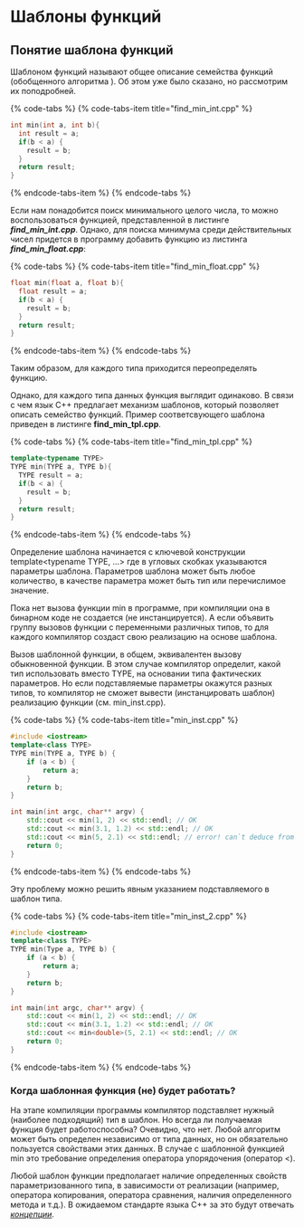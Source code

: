 # Шаблоны функций

## Понятие шаблона функций

Шаблоном функций называют общее описание семейства функций \(обобщенного алгоритма \). Об этом уже было сказано, но рассмотрим их поподробней.

{% code-tabs %}
{% code-tabs-item title="find\_min\_int.cpp" %}
```cpp
int min(int a, int b){
  int result = a;
  if(b < a) {
    result = b;
  }
  return result;
}
```
{% endcode-tabs-item %}
{% endcode-tabs %}

Если нам понадобится поиск минимального целого числа, то можно воспользоваться функцией, представленной в листинге _**find\_min\_int.cpp**_. Однако, для поиска минимума среди действительных чисел придется в программу добавить функцию из листинга _**find\_min\_float.cpp**_:

{% code-tabs %}
{% code-tabs-item title="find\_min\_float.cpp" %}
```cpp
float min(float a, float b){
  float result = a;
  if(b < a) {
    result = b;
  }
  return result;
}
```
{% endcode-tabs-item %}
{% endcode-tabs %}

Таким образом, для каждого типа приходится переопределять функцию.

Однако, для каждого типа данных функция выглядит одинаково. В связи с чем язык С++ предлагает механизм шаблонов, который позволяет описать семейство функций. Пример соответсвующего шаблона приведен в листинге **find\_min\_tpl.cpp**.

{% code-tabs %}
{% code-tabs-item title="find\_min\_tpl.cpp" %}
```cpp
template<typename TYPE>
TYPE min(TYPE a, TYPE b){
  TYPE result = a;
  if(b < a) {
    result = b;
  }
  return result;
}
```
{% endcode-tabs-item %}
{% endcode-tabs %}

Определение шаблона начинается с ключевой конструкции template&lt;typename TYPE, ...&gt; где в угловых скобках указываются параметры шаблона. Параметров шаблона может быть любое количество, в качестве параметра может быть тип или перечислимое значение.

Пока нет вызова функции min в программе, при компиляции она в бинарном коде не создается \(не инстанцируется\). А если объявить группу вызовов функции с переменными различных типов, то для каждого компилятор создаст свою реализацию на основе шаблона.

Вызов шаблонной функции, в общем, эквивалентен вызову обыкновенной функции. В этом случае компилятор определит, какой тип использовать вместо TYPE, на основании типа фактических параметров. Но если подставляемые параметры окажутся разных типов, то компилятор не сможет вывести \(инстанцировать шаблон\) реализацию функции \(см. min\_inst.cpp\).

{% code-tabs %}
{% code-tabs-item title="min\_inst.cpp" %}
```cpp
#include <iostream>
template<class TYPE>
TYPE min(TYPE a, TYPE b) {
    if (a < b) {
        return a;
    }
    return b;
}

int main(int argc, char** argv) {
    std::cout << min(1, 2) << std::endl; // OK
    std::cout << min(3.1, 1.2) << std::endl; // OK
    std::cout << min(5, 2.1) << std::endl; // error! can`t deduce from template!
    return 0;
}
```
{% endcode-tabs-item %}
{% endcode-tabs %}

Эту проблему можно решить явным указанием подставляемого в шаблон типа.

{% code-tabs %}
{% code-tabs-item title="min\_inst\_2.cpp" %}
```cpp
#include <iostream>
template<class TYPE>
TYPE min(Type a, TYPE b) {
    if (a < b) {
        return a;
    }
    return b;
}

int main(int argc, char** argv) {
    std::cout << min(1, 2) << std::endl; // OK
    std::cout << min(3.1, 1.2) << std::endl; // OK
    std::cout << min<double>(5, 2.1) << std::endl; // OK
    return 0;
}
```
{% endcode-tabs-item %}
{% endcode-tabs %}

### Когда шаблонная функция \(не\) будет работать?

На этапе компиляции программы компилятор подставляет нужный \(наиболее подходящий\) тип в шаблон. Но всегда ли получаемая функция будет работоспособна? Очевидно, что нет. Любой алгоритм может быть определен независимо от типа данных, но он обязательно пользуется свойствами этих данных. В случае с шаблонной функцией min это требование определения оператора упорядочения \(оператор &lt;\).

Любой шаблон функции предполагает наличие определенных свойств параметризованного типа, в зависимости от реализации \(например, оператора копирования, оператора сравнения, наличия определенного метода и т.д.\). В ожидаемом стандарте языка С++ за это будут отвечать [_концепции_](https://en.cppreference.com/w/cpp/concepts).



